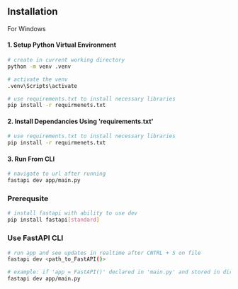 ## Installation  

For Windows

#### 1. Setup Python Virtual Environment 
```bash
# create in current working directory
python -m venv .venv

# activate the venv
.venv\Scripts\activate

# use requirements.txt to install necessary libraries
pip install -r requirmenets.txt
```

#### 2. Install Dependancies Using 'requirements.txt'
```bash
# use requirements.txt to install necessary libraries
pip install -r requirmenets.txt
```


#### 3. Run From CLI
```bash
# navigate to url after running 
fastapi dev app/main.py
```

### Prerequsite 
```bash
# install fastapi with ability to use dev
pip install fastapi[standard]
```

### Use FastAPI CLI
```bash
# run app and see updates in realtime after CNTRL + S on file
fastapi dev <path_to_FastAPI()>

# example: if 'app = FastAPI()' declared in 'main.py' and stored in directory 'app'
fastapi dev app/main.py
```
